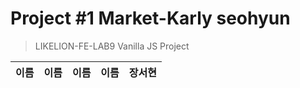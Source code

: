 # Project #1 Market-Karly seohyun

> LIKELION-FE-LAB9 Vanilla JS Project

| 이름 | 이름 | 이름 | 이름 | 장서현 |
| ---- | ---- | ---- | ---- | ------ |
